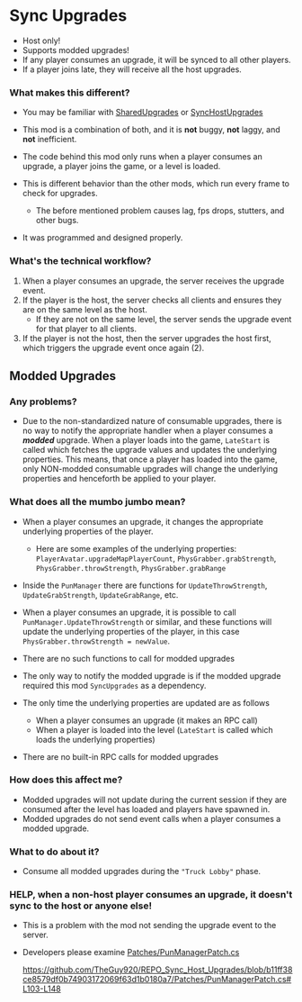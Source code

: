 # Sync Upgrades
- Host only!
- Supports modded upgrades!
- If any player consumes an upgrade, it will be synced to all other players.
- If a player joins late, they will receive all the host upgrades.

### What makes this different?
- You may be familiar with [SharedUpgrades](https://thunderstore.io/c/repo/p/Traktool/SharedUpgrades/)
or [SyncHostUpgrades](https://thunderstore.io/c/repo/p/SharkLucas/SyncHostUpgrades/)

- This mod is a combination of both, and it is **not** buggy, **not** laggy, and **not** inefficient.

- The code behind this mod only runs when a player consumes an upgrade, a player joins the game, or a level is loaded.

- This is different behavior than the other mods, which run every frame to check for upgrades.
  - The before mentioned problem causes lag, fps drops, stutters, and other bugs.

- It was programmed and designed properly.

### What's the technical workflow?
1. When a player consumes an upgrade, the server receives the upgrade event.
2. If the player is the host, the server checks all clients and ensures they are on the same level as the host.
   - If they are not on the same level, the server sends the upgrade event for that player to all clients.
3. If the player is not the host, then the server upgrades the host first, which triggers the upgrade event once again (2).

## Modded Upgrades

### Any problems?
- Due to the non-standardized nature of consumable upgrades, there is no way to notify the appropriate handler when 
a player consumes a ***modded*** upgrade. When a player loads into the game, `LateStart` is called which fetches the
upgrade values and updates the underlying properties. This means, that once a player has loaded into the game, only 
NON-modded consumable upgrades will change the underlying properties and henceforth be applied to your player.

### What does all the mumbo jumbo mean?
- When a player consumes an upgrade, it changes the appropriate underlying properties of the player.
  - Here are some examples of the underlying properties: `PlayerAvatar.upgradeMapPlayerCount`, 
  `PhysGrabber.grabStrength`, `PhysGrabber.throwStrength`, `PhysGrabber.grabRange`

- Inside the `PunManager` there are functions for `UpdateThrowStrength`, `UpdateGrabStrength`, `UpdateGrabRange`, etc.

- When a player consumes an upgrade, it is possible to call `PunManager.UpdateThrowStrength` or similar, and these functions
will update the underlying properties of the player, in this case `PhysGrabber.throwStrength = newValue`.
- There are no such functions to call for modded upgrades
- The only way to notify the modded upgrade is if the modded upgrade required this mod `SyncUpgrades` as a dependency.
- The only time the underlying properties are updated are as follows
  - When a player consumes an upgrade (it makes an RPC call)
  - When a player is loaded into the level (`LateStart` is called which loads the underlying properties)
- There are no built-in RPC calls for modded upgrades

### How does this affect me?
- Modded upgrades will not update during the current session if they are consumed after the level has loaded and 
  players have spawned in.
- Modded upgrades do not send event calls when a player consumes a modded upgrade.

### What to do about it?
- Consume all modded upgrades during the `"Truck Lobby"` phase.

### HELP, when a non-host player consumes an upgrade, it doesn't sync to the host or anyone else!
- This is a problem with the mod not sending the upgrade event to the server.
- Developers please examine [Patches/PunManagerPatch.cs](Patches/PunManagerPatch.cs#L103-L148)

  https://github.com/TheGuy920/REPO_Sync_Host_Upgrades/blob/b11ff38ce8579df0b74903172069f63d1b0180a7/Patches/PunManagerPatch.cs#L103-L148